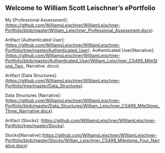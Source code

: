 ## Welcome to William Scott Leischner’s ePortfolio

My [Professional Assessment]: (https://github.com/WilliamsLeischner/WIlliamLeischner-Portfolio/blob/master/William_Leischner_Professional_Assessment.docx).

Artifact [Authenticated User]:(https://github.com/WilliamsLeischner/WIlliamLeischner-Portfolio/tree/master/Authenticated_User).
Authenticated User[Narrative]: (https://github.com/WilliamsLeischner/WIlliamLeischner-Portfolio/blob/master/Authenticated_User/William_Leischner_CS499_MileStone_Two_ Narrative .docx).
	 
Artifact [Data Structures]:(https://github.com/WilliamsLeischner/WIlliamLeischner-Portfolio/tree/master/Data_Structures).

Data Structures [Narrative]:(https://github.com/WilliamsLeischner/WIlliamLeischner-Portfolio/blob/master/Data_Structures/William_Leischner_CS499_MileStone_Three_Narrrative.docx).

Artifact [Stocks]: (https://github.com/WilliamsLeischner/WIlliamLeischner-Portfolio/tree/master/Stocks).

Stocks[Narrative]:(https://github.com/WilliamsLeischner/WIlliamLeischner-Portfolio/blob/master/Stocks/Willian_Leischner_CS499_Milestone_Four_Narrative.docx)
